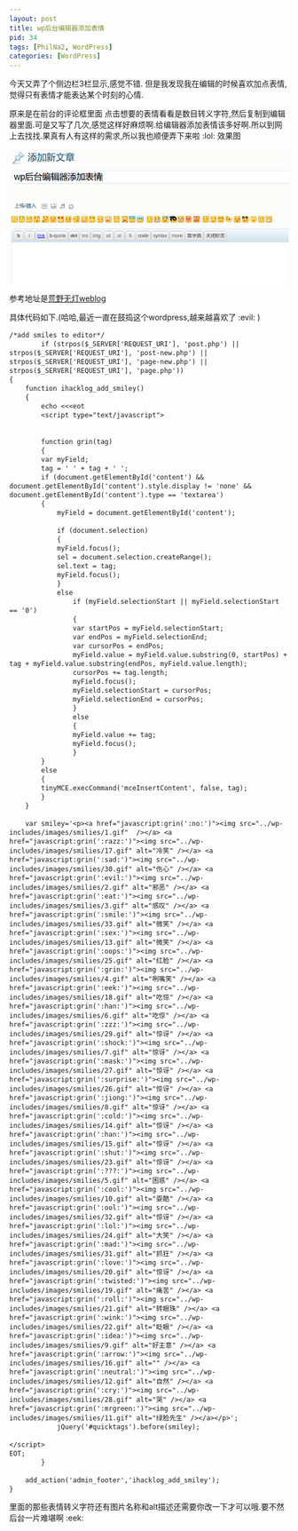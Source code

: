 ```yaml
---
layout: post
title: wp后台编辑器添加表情
pid: 34
tags: [PhilNa2, WordPress]
categories: [WordPress]
---
```

今天又弄了个侧边栏3栏显示,感觉不错. 但是我发现我在编辑的时候喜欢加点表情,觉得只有表情才能表达某个时刻的心情.

原来是在前台的评论框里面 点击想要的表情看看是数目转义字符,然后复制到编辑器里面.可是又写了几次,感觉这样好麻烦啊.给编辑器添加表情该多好啊.所以到网上去找找.果真有人有这样的需求,所以我也顺便弄下来啦 :lol:
效果图

![](/uploads/2011/04/04_01.png)

参考地址是[荒野无灯weblog](http://www.ihacklog.com/wordpress/wpskills/add-wp-smiley-for-html-and-rich-text-editor.html)

具体代码如下.(哈哈,最近一直在鼓捣这个wordpress,越来越喜欢了 :evil: )

    /*add smiles to editor*/
            if (strpos($_SERVER['REQUEST_URI'], 'post.php') || strpos($_SERVER['REQUEST_URI'], 'post-new.php') || strpos($_SERVER['REQUEST_URI'], 'page-new.php') || strpos($_SERVER['REQUEST_URI'], 'page.php'))
    {
        function ihacklog_add_smiley()
        {
            echo <<<eot
            <script type="text/javascript">


            function grin(tag)
            {
            var myField;
            tag = ' ' + tag + ' ';
            if (document.getElementById('content') && document.getElementById('content').style.display != 'none' && document.getElementById('content').type == 'textarea')
            {
                myField = document.getElementById('content');

                if (document.selection)
                {
                myField.focus();
                sel = document.selection.createRange();
                sel.text = tag;
                myField.focus();
                }
                else
                    if (myField.selectionStart || myField.selectionStart == '0')
                    {
                    var startPos = myField.selectionStart;
                    var endPos = myField.selectionEnd;
                    var cursorPos = endPos;
                    myField.value = myField.value.substring(0, startPos) + tag + myField.value.substring(endPos, myField.value.length);
                    cursorPos += tag.length;
                    myField.focus();
                    myField.selectionStart = cursorPos;
                    myField.selectionEnd = cursorPos;
                    }
                    else
                    {
                    myField.value += tag;
                    myField.focus();
                    }
            }
            else
            {
            tinyMCE.execCommand('mceInsertContent', false, tag);
            }
        }

        var smiley='<p><a href="javascript:grin(':no:')"><img src="../wp-includes/images/smilies/1.gif"  /></a> <a href="javascript:grin(':razz:')"><img src="../wp-includes/images/smilies/17.gif" alt="冷笑" /></a> <a href="javascript:grin(':sad:')"><img src="../wp-includes/images/smilies/30.gif" alt="伤心" /></a> <a href="javascript:grin(':evil:')"><img src="../wp-includes/images/smilies/2.gif" alt="邪恶" /></a> <a href="javascript:grin(':eat:')"><img src="../wp-includes/images/smilies/3.gif" alt="感叹" /></a> <a href="javascript:grin(':smile:')"><img src="../wp-includes/images/smilies/33.gif" alt="微笑" /></a> <a href="javascript:grin(':sex:')"><img src="../wp-includes/images/smilies/13.gif" alt="微笑" /></a> <a href="javascript:grin(':oops:')"><img src="../wp-includes/images/smilies/25.gif" alt="红脸" /></a> <a href="javascript:grin(':grin:')"><img src="../wp-includes/images/smilies/4.gif" alt="咧嘴笑" /></a> <a href="javascript:grin(':eek:')"><img src="../wp-includes/images/smilies/18.gif" alt="吃惊" /></a> <a href="javascript:grin(':han:')"><img src="../wp-includes/images/smilies/6.gif" alt="吃惊" /></a> <a href="javascript:grin(':zzz:')"><img src="../wp-includes/images/smilies/29.gif" alt="惊讶" /></a> <a href="javascript:grin(':shock:')"><img src="../wp-includes/images/smilies/7.gif" alt="惊讶" /></a> <a href="javascript:grin(':mask:')"><img src="../wp-includes/images/smilies/27.gif" alt="惊讶" /></a> <a href="javascript:grin(':surprise:')"><img src="../wp-includes/images/smilies/26.gif" alt="惊讶" /></a> <a href="javascript:grin(':jiong:')"><img src="../wp-includes/images/smilies/8.gif" alt="惊讶" /></a> <a href="javascript:grin(':cold:')"><img src="../wp-includes/images/smilies/14.gif" alt="惊讶" /></a> <a href="javascript:grin(':han:')"><img src="../wp-includes/images/smilies/15.gif" alt="惊讶" /></a> <a href="javascript:grin(':shut:')"><img src="../wp-includes/images/smilies/23.gif" alt="惊讶" /></a> <a href="javascript:grin(':???:')"><img src="../wp-includes/images/smilies/5.gif" alt="困惑" /></a> <a href="javascript:grin(':cool:')"><img src="../wp-includes/images/smilies/10.gif" alt="耍酷" /></a> <a href="javascript:grin(':ool:')"><img src="../wp-includes/images/smilies/32.gif" alt="惊讶" /></a> <a href="javascript:grin(':lol:')"><img src="../wp-includes/images/smilies/24.gif" alt="大笑" /></a> <a href="javascript:grin(':mad:')"><img src="../wp-includes/images/smilies/31.gif" alt="抓狂" /></a> <a href="javascript:grin(':love:')"><img src="../wp-includes/images/smilies/20.gif" alt="惊讶" /></a> <a href="javascript:grin(':twisted:')"><img src="../wp-includes/images/smilies/19.gif" alt="痛苦" /></a> <a href="javascript:grin(':roll:')"><img src="../wp-includes/images/smilies/21.gif" alt="转眼珠" /></a> <a href="javascript:grin(':wink:')"><img src="../wp-includes/images/smilies/22.gif" alt="眨眼" /></a> <a href="javascript:grin(':idea:')"><img src="../wp-includes/images/smilies/9.gif" alt="好主意" /></a> <a href="javascript:grin(':arrow:')"><img src="../wp-includes/images/smilies/16.gif" alt="" /></a> <a href="javascript:grin(':neutral:')"><img src="../wp-includes/images/smilies/12.gif" alt="自然" /></a> <a href="javascript:grin(':cry:')"><img src="../wp-includes/images/smilies/28.gif" alt="哭" /></a> <a href="javascript:grin(':mrgreen:')"><img src="../wp-includes/images/smilies/11.gif" alt="绿脸先生" /></a></p>';
                jQuery('#quicktags').before(smiley);

    </script>
    EOT;
            }

        add_action('admin_footer','ihacklog_add_smiley');
    }
里面的那些表情转义字符还有图片名称和alt描述还需要你改一下才可以哦.要不然后台一片难堪啊 :eek:

